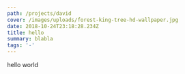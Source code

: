 ```yaml
---
path: /projects/david
cover: /images/uploads/forest-king-tree-hd-wallpaper.jpg
date: 2018-10-24T23:18:28.234Z
title: hello
summary: blabla
tags: '-'
---
```

hello world
